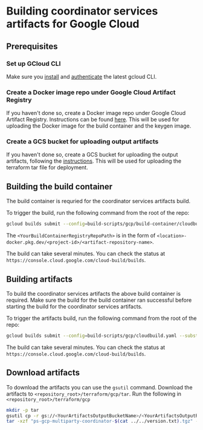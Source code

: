 # Building coordinator services artifacts for Google Cloud

## Prerequisites

### Set up GCloud CLI

Make sure you [install](https://cloud.google.com/sdk/gcloud) and
[authenticate](https://cloud.google.com/sdk/docs/authorizing#auth-login) the latest gcloud CLI.

### Create a Docker image repo under Google Cloud Artifact Registry

If you haven't done so, create a Docker image repo under Google Cloud Artifact Registry. Instructions
can be found [here](https://cloud.google.com/artifact-registry/docs/repositories/create-repos).
This will be used for uploading the Docker image for the build container and the keygen image.

### Create a GCS bucket for uploading output artifacts

If you haven't done so, create a GCS bucket for uploading the output artifacts, following the
[instructions](https://cloud.google.com/storage/docs/creating-buckets#storage-create-bucket-console).
This will be used for uploading the terraform tar file for deployment.

## Building the build container

The build container is requried for the coordinator services artifacts build.

To trigger the build, run the following command from the root of the repo:

```sh
gcloud builds submit --config=build-scripts/gcp/build-container/cloudbuild.yaml --substitutions=_BUILD_IMAGE_REPO_PATH="<YourBuildContainerRegistryRepoPath>",_BUILD_IMAGE_NAME="bazel-build-container",_BUILD_IMAGE_TAG="<YourBuildContainerImageTag>"
```

The `<YourBuildContainerRegistryRepoPath>` is in the form of
`<location>-docker.pkg.dev/<project-id>/<artifact-repository-name>`.

The build can take several minutes. You can check the status at
`https://console.cloud.google.com/cloud-build/builds`.

## Building artifacts

To build the coordinator services artifacts the above build container is required. Make sure the
build for the build container ran successful before starting the build for the coordinator services
artifacts.

To trigger the artifacts build, run the following command from the root of the repo:

```sh
gcloud builds submit --config=build-scripts/gcp/cloudbuild.yaml --substitutions=_BUILD_IMAGE_REPO_PATH="<YourBuildContainerRegistryRepoPath>",_BUILD_IMAGE_NAME="bazel-build-container",_BUILD_IMAGE_TAG="<YourBuildContainerImageTag>",_OUTPUT_IMAGE_REPO_PATH="<YourOutputContainerRegistryRepoPath>",_OUTPUT_KEYGEN_IMAGE_NAME="keygen_mp_gcp_prod",_OUTPUT_PUBKEYSVC_IMAGE_NAME="public-key-hosting-service",_OUTPUT_ENCKEYSVC_IMAGE_NAME="private-key-hosting-service",_OUTPUT_KEYSTRSVC_IMAGE_NAME="key-storage-service",_OUTPUT_IMAGE_TAG="<YourOutputImageCustomTag>",_TAR_PUBLISH_BUCKET="<YourArtifactsOutputBucketName>",_TAR_PUBLISH_BUCKET_PATH="<YourArtifactsOutputRelativePath>"
```

The build can take several minutes. You can check the status at
`https://console.cloud.google.com/cloud-build/builds`.

## Download artifacts

To download the artifacts you can use the `gsutil` command. Download the artifacts to
`<repository_root>/terraform/gcp/tar`. Run the following in `<repository_root>/terraform/gcp`

```sh
mkdir -p tar
gsutil cp -r gs://<YourArtifactsOutputBucketName>/<YourArtifactsOutputRelativePath>/$(cat ../../version.txt)/ tar/
tar -xzf "ps-gcp-multiparty-coordinator-$(cat ../../version.txt).tgz" -C <repository_root>/terraform/gcp
```
